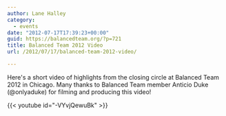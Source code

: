 ```yaml
---
author: Lane Halley
category:
  - events
date: "2012-07-17T17:39:23+00:00"
guid: https://balancedteam.org/?p=721
title: Balanced Team 2012 Video
url: /2012/07/17/balanced-team-2012-video/

---
```

Here's a short video of highlights from the closing circle at Balanced Team 2012 in Chicago. Many thanks to Balanced Team member Anticio Duke (@onlyaduke) for filming and producing this video!

{{< youtube id="-VYvjQewuBk" >}}
